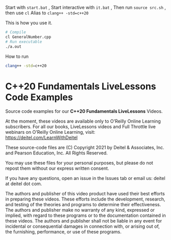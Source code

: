 Start with `start.bat`
, Start interactive with `it.bat`
, Then run `source src.sh`
, then use `cl` Alias to `clang++ -std=c++20`

This is how you use it.

```bash
# Compile
cl GeneralNumber.cpp
# Run executable
./a.out  
```

How to run

```bash
clang++ -std=c++20
```


# C++20 Fundamentals LiveLessons Code Examples
Source code examples for our **C++20 Fundamentals LiveLessons** Videos.

At the moment, these videos are available only to O'Reilly Online Learning subscribers. For all our books, LiveLessons videos and Full Throttle live webinars on O'Reilly Online Learning, visit: https://deitel.com/LearnWithDeitel

These source-code files are (C) Copyright 2021 by Deitel & Associates, Inc. and Pearson Education, Inc. All Rights Reserved.

You may use these files for your personal purposes, but please do not repost them without our express written consent.

If you have any questions, open an issue in the Issues tab or email us: deitel at deitel dot com.

The authors and publisher of this video product have used their best efforts in preparing these videos. These efforts include the development, research, and testing of the theories and programs to determine their effectiveness. The authors and publisher make no warranty of any kind, expressed or implied, with regard to these programs or to the documentation contained in these videos. The authors and publisher shall not be liable in any event for incidental or consequential damages in connection with, or arising out of, the furnishing, performance, or use of these programs.

